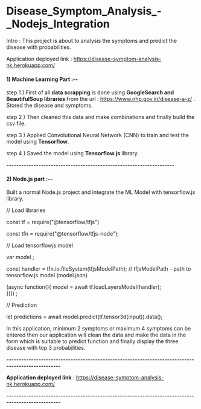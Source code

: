 # Disease_Symptom_Analysis_-_Nodejs_Integration

Intro : This project is about to analysis the symptoms and predict the disease with probabilities.

Application deployed link :  https://disease-symptom-analysis-nk.herokuapp.com/


#### 1) Machine Learning Part :--

step 1 ) First of all **data scrapping** is done using **GoogleSearch and BeautifulSoup libraries** from the url : https://www.nhp.gov.in/disease-a-z/ . Stored the disease and symptoms.

step 2 ) Then cleaned this data and make combinations and finally build the csv file.

step 3 ) Applied Convolutional Neural Network (CNN) to train and test the model using  **Tensorflow**.

step 4 ) Saved the model using **Tensorflow.js** library.

**--------------------------------------------------------------------**

#### 2) Node.js part :--

Built a normal Node.js project and integrate the ML Model with tensorflow.js library.

//  Load libraries 

const tf = require("@tensorflow/tfjs") 

const tfn = require("@tensorflow/tfjs-node");


//   Load tensorflowjs model

var model ;

const handler = tfn.io.fileSystem(tfjsModelPath);   //  tfjsModelPath -  path to tensorflow.js model (model.json)

(async function(){
    model = await tf.loadLayersModel(handler);   
})() ;


//    Prediction

let predictions = await model.predict(tf.tensor3d(input)).data();



In this application, minimum 2 symptoms or maximum 4 symptoms can be entered then our application will clean the data and make the data in the form which is suitable to predict function and finally  display the three disease with top 3 probabilities. 


**--------------------------------------------------------------------------------------------------**

**Application deployed link** :  https://disease-symptom-analysis-nk.herokuapp.com/

**--------------------------------------------------------------------------------------------------**

